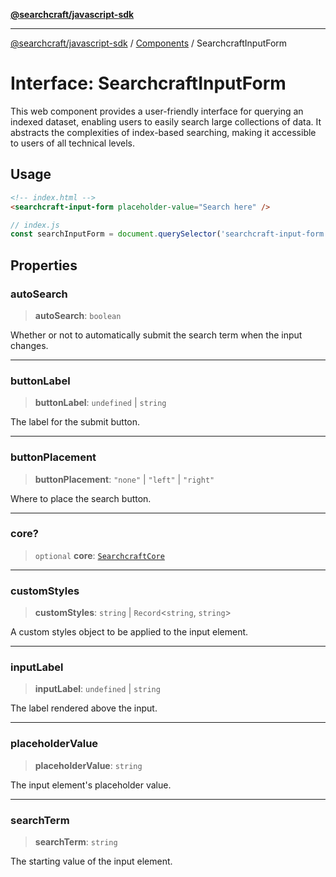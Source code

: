 [**@searchcraft/javascript-sdk**](/reference/sdk/js-vanilla/README.md)

***

[@searchcraft/javascript-sdk](/reference/sdk/js-vanilla/globals.md) / [Components](/reference/sdk/js-vanilla/namespaces/Components/README.md) / SearchcraftInputForm

# Interface: SearchcraftInputForm

This web component provides a user-friendly interface for querying an indexed dataset, enabling users to easily search large collections of data.
It abstracts the complexities of index-based searching, making it accessible to users of all technical levels.
## Usage
```html
<!-- index.html -->
<searchcraft-input-form placeholder-value="Search here" />
```
```js
// index.js
const searchInputForm = document.querySelector('searchcraft-input-form');
```

## Properties

### autoSearch

> **autoSearch**: `boolean`

Whether or not to automatically submit the search term when the input changes.

***

### buttonLabel

> **buttonLabel**: `undefined` \| `string`

The label for the submit button.

***

### buttonPlacement

> **buttonPlacement**: `"none"` \| `"left"` \| `"right"`

Where to place the search button.

***

### core?

> `optional` **core**: [`SearchcraftCore`](/reference/sdk/js-vanilla/classes/SearchcraftCore.md)

***

### customStyles

> **customStyles**: `string` \| `Record`\<`string`, `string`\>

A custom styles object to be applied to the input element.

***

### inputLabel

> **inputLabel**: `undefined` \| `string`

The label rendered above the input.

***

### placeholderValue

> **placeholderValue**: `string`

The input element's placeholder value.

***

### searchTerm

> **searchTerm**: `string`

The starting value of the input element.
